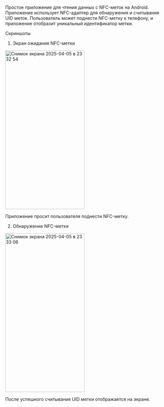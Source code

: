 Простое приложение для чтения данных с NFC-меток на Android. Приложение использует NFC-адаптер для обнаружения и считывания UID меток. Пользователь может поднести NFC-метку к телефону, и приложение отобразит уникальный идентификатор метки.

Скриншоты
1. Экран ожидания NFC-метки

<img width="250" height="500" alt="Снимок экрана 2025-04-05 в 23 32 54" src="https://github.com/user-attachments/assets/53b95c25-cb64-4857-b60c-d3a6f43e30b7" />

Приложение просит пользователя поднести NFC-метку.

2. Обнаружение NFC-метки

<img width="250" height="500" alt="Снимок экрана 2025-04-05 в 23 33 06" src="https://github.com/user-attachments/assets/b12980f0-7d65-45e9-b13e-02901a54f32c" />

После успешного считывания UID метки отображается на экране.
